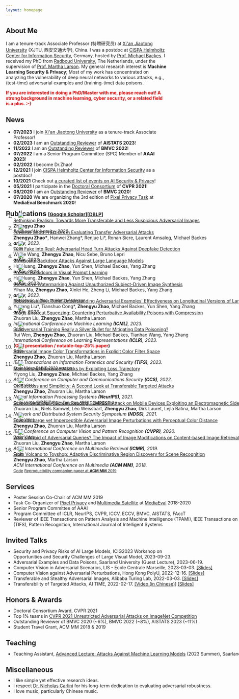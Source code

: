 ```yaml
---
layout: homepage
---
```


## About Me
I am a tenure-track Associate Professor (特聘研究员) at [Xi'an Jiaotong University](http://en.xjtu.edu.cn/XJTU_Introduction/Introduction.htm) (XJTU, 西安交通大学), China. I was a postdoc at [CISPA Helmholtz Center for Information Security](https://cispa.de/en/about), Germany, hosted by [Prof. Michael Backes](https://cispa.de/en/about/director-page).
I received my PhD from [Radboud University](https://www.ru.nl/english/), The Netherlands, under the supervision of [Prof. Martha Larson](https://www.ru.nl/english/people/larson-m/).
My general research interest is <strong>Machine Learning Security & Privacy</strong>; Most of my work has concentrated on analyzing the vulnerability of deep neural networks to various attacks, e.g., (test-time) adversarial examples and (training-time) data poisons.

<strong><span style="color:#ff0000;">If you are interested in doing a PhD/Master with me, please reach out! A strong background in machine learning, cyber security, or a related field is a plus. :-)</span></strong>

## News
- **07/2023** I join [Xi'an Jiaotong University](http://en.xjtu.edu.cn/XJTU_Introduction/Introduction.htm) as a tenure-track Associate Professor!
- **02/2023** I am an [Outstanding Reviewer](https://bmvc2022.org/people/reviewers/) of <strong>AISTATS 2023</strong>!
- **11/2022** I am an [Outstanding Reviewer](https://bmvc2022.org/people/reviewers/) of <strong>BMVC 2022</strong>!
- **07/2022** I am a Senior Program Committee (SPC) Member of <strong>AAAI 2023</strong>!
- **02/2022** I become Dr.Zhao!
- **12/2021** I join [CISPA Helmholtz Center for Information Security](https://cispa.de/en) as a postdoc!
- **10/2021** Check out [a curated list of events on AI Security & Privacy](https://github.com/ZhengyuZhao/AI-Security-and-Privacy-Events)!
- **05/2021** I participate in the [Doctoral Consortium](https://cvpr2021.thecvf.com/node/46) of <strong>CVPR 2021</strong>!
- **08/2020** I am an [Outstanding Reviewer](https://www.bmvc2020-conference.com/people/reviewers/) of <strong>BMVC 2020</strong>!
- **07/2020** We are organizing the 3rd edition of [Pixel Privacy Task](https://multimediaeval.github.io/editions/2020/tasks/pixelprivacy/) at <strong>MediaEval Benchmark 2020</strong>!

<h2 id="publications" style="margin: 0px 0px -30px;">Publications <temp style="font-size:15px;">[</temp><a href="https://scholar.google.com/citations?hl=en&user=pC8KpPMAAAAJ&view_op=list_works&sortby=pubdate" target="_blank" style="font-size:15px;">Google Scholar</a><temp style="font-size:15px;">]</temp><temp style="font-size:15px;">[</temp><a href="https://dblp.org/pid/58/10770-1.html" target="_blank" style="font-size:15px;">DBLP</a><temp style="font-size:15px;">]</temp></h2>

<div class="publications">
<ol class="bibliography">
<li>
<div class="pub-row" style="margin: 0px 0px -30px;width:950px">
  <div class="col-sm-3 abbr" style="position: relative;padding-right: 15px;padding-left: 15px;">
    <img src="./assets/img/thesis_cover.jpg" class="teaser img-fluid z-depth-1">
<!--             <abbr class="badge">PhD Thesis</abbr> -->
  </div>
  <div id="zhao" class="col-sm-9" style="position: relative;width: 100%;padding-right: 0px;padding-left: 0px;">
      <div class="title"><a href="https://repository.ubn.ru.nl/handle/2066/245409">Rethinking Realism: Towards More Transferable and Less Suspicious Adversarial Images</a></div>
      <div class="author"><strong>Zhengyu Zhao</strong></div>
      <div class="periodical"><em>Radboud University, 2022.</em>
      </div>
  </div>
</div>
</li>
  
<li>
<div class="pub-row" style="margin: 0px 0px -30px;width:950px">
  <div class="col-sm-3 abbr" style="position: relative;padding-right: 15px;padding-left: 15px;">
    <img src="./assets/img/transferEval.png" class="teaser img-fluid z-depth-1">
<!--             <abbr class="badge">arXiv</abbr> -->
  </div>
  <div id="zhao" class="col-sm-9" style="position: relative;width: 100%;padding-right: 0px;padding-left: 0px;">
      <div class="title"><a href="https://arxiv.org/abs/2211.09565">Towards Good Practices in Evaluating Transfer Adversarial Attacks</a></div>
      <div class="author"><strong>Zhengyu Zhao*</strong>, Hanwei Zhang*, Renjue Li*, Ronan Sicre, Laurent Amsaleg, Michael Backes</div>
      <div class="periodical"><em><strong>arXiv</strong>, 2023.</em>
      </div>
    <div class="links">
      <a href="https://github.com/ZhengyuZhao/TransferAttackEval" class="btn btn-sm z-depth-0" role="button" target="_blank" style="font-size:12px;">Code</a>
    </div>
  </div>
</div>
</li>  

<li>
<div class="pub-row" style="margin: 0px 0px -30px;width:950px">
  <div class="col-sm-3 abbr" style="position: relative;padding-right: 15px;padding-left: 15px;">
    <img src="./assets/img/AdvHeat.png" class="teaser img-fluid z-depth-1">
<!--             <abbr class="badge">arXiv</abbr> -->
  </div>
  <div id="zhao" class="col-sm-9" style="position: relative;width: 100%;padding-right: 0px;padding-left:0px;">
      <div class="title"><a href="https://arxiv.org/abs/2309.01104">Turn Fake into Real: Adversarial Head Turn Attacks Against Deepfake Detection</a></div>
      <div class="author">Weijie Wang, <strong>Zhengyu Zhao</strong>, Nicu Sebe, Bruno Lepri</div>
      <div class="periodical"><em><strong>arXiv</strong>, 2023.</em>
      </div>
  </div>
</div>
</li>  

<li>
<div class="pub-row" style="margin: 0px 0px -30px;width:950px">
  <div class="col-sm-3 abbr" style="position: relative;padding-right: 15px;padding-left: 15px;">
    <img src="./assets/img/cba.png" class="teaser img-fluid z-depth-1">
<!--             <abbr class="badge">arXiv</abbr> -->
  </div>
  <div id="zhao" class="col-sm-9" style="position: relative;width: 100%;padding-right: 0px;padding-left: 0px;">
      <div class="title"><a href="https://arxiv.org/abs/2310.07676">Composite Backdoor Attacks Against Large Language Models</a></div>
      <div class="author">Hai Huang, <strong>Zhengyu Zhao</strong>, Yun Shen, Michael Backes, Yang Zhang</div>
      <div class="periodical"><em><strong>arXiv</strong>, 2023.</em>
      </div>
  </div>
</div>
</li>  

<li>
<div class="pub-row" style="margin: 0px 0px -30px;width:950px">
  <div class="col-sm-3 abbr" style="position: relative;padding-right: 15px;padding-left: 15px;">
    <img src="./assets/img/bvp.png" class="teaser img-fluid z-depth-1">
<!--             <abbr class="badge">arXiv</abbr> -->
  </div>
  <div id="zhao" class="col-sm-9" style="position: relative;width: 100%;padding-right: 0px;padding-left: 0px;">
      <div class="title"><a href="https://arxiv.org/abs/2310.07632">Prompt Backdoors in Visual Prompt Learning</a></div>
      <div class="author">Hai Huang, <strong>Zhengyu Zhao</strong>, Yun Shen, Michael Backes, Yang Zhang</div>
      <div class="periodical"><em><strong>arXiv</strong>, 2023.</em>
      </div>
  </div>
</div>
</li>  

<li>
<div class="pub-row" style="margin: 0px 0px -30px;width:950px">
  <div class="col-sm-3 abbr" style="position: relative;padding-right: 15px;padding-left: 15px;">
    <img src="./assets/img/GenWatermark.png" class="teaser img-fluid z-depth-1">
<!--             <abbr class="badge">arXiv</abbr> -->
  </div>
  <div id="zhao" class="col-sm-9" style="position: relative;width: 100%;padding-right: 0px;padding-left: 0px;">
      <div class="title"><a href="https://arxiv.org/abs/2306.07754">Generative Watermarking Against Unauthorized Subject-Driven Image Synthesis</a></div>
      <div class="author">Yihan Ma, <strong>Zhengyu Zhao</strong>, Xinlei He, Zheng Li, Michael Backes, Yang Zhang</div>
      <div class="periodical"><em><strong>arXiv</strong>, 2023.</em>
      </div>
    <div class="links">
      <a href="https://blog.metaphysic.ai/personalized-protection-against-stable-diffusion-deepfaking/" class="btn btn-sm z-depth-0" role="button" target="_blank" style="font-size:12px;">Metaphysic.ai Blog, by Martin Anderson</a>
    </div>
  </div>
</div>
</li>  

<li>
<div class="pub-row" style="margin: 0px 0px -30px;width:950px">
  <div class="col-sm-3 abbr" style="position: relative;padding-right: 15px;padding-left: 15px;">
    <img src="./assets/img/LLM.PNG" class="teaser img-fluid z-depth-1">
<!--             <abbr class="badge">arXiv</abbr> -->
  </div>
  <div id="zhao" class="col-sm-9" style="position: relative;width: 100%;padding-right: 0px;padding-left: 0px;">
      <div class="title"><a href="https://arxiv.org/abs/2308.07847">Robustness Over Time: Understanding Adversarial Examples' Effectiveness on Longitudinal Versions of Large Language Models</a></div>
      <div class="author">Yugeng Liu*, Tianshuo Cong*, <strong>Zhengyu Zhao</strong>, Michael Backes, Yun Shen, Yang Zhang</div>
      <div class="periodical"><em><strong>arXiv</strong>, 2023.</em>
      </div>
  </div>
</div>
</li>  
  
 <li>
<div class="pub-row" style="margin: 0px 0px -30px;width:950px">
  <div class="col-sm-3 abbr" style="position: relative;padding-right: 15px;padding-left: 15px;">
    <img src="./assets/img/ISS.png" class="teaser img-fluid z-depth-1">
<!--             <abbr class="badge">ICML</abbr> -->
  </div>
  <div id="zhao" class="col-sm-9" style="position: relative;width: 100%;padding-right: 0px;padding-left: 0px;">
      <div class="title"><a href="https://arxiv.org/abs/2301.13838">Image Shortcut Squeezing: Countering Perturbative Availability Poisons with Compression</a></div>
      <div class="author">Zhuoran Liu, <strong>Zhengyu Zhao</strong>, Martha Larson</div>
      <div class="periodical"><em>International Conference on Machine Learning <strong>(ICML)</strong>, 2023.</em>
      </div>
    <div class="links">
      <a href="https://github.com/liuzrcc/ImageShortcutSqueezing" class="btn btn-sm z-depth-0" role="button" target="_blank" style="font-size:12px;">Code</a>
    </div>
  </div>
</div>
</li>  
  
<li>
<div class="pub-row" style="margin: 0px 0px -30px;width:950px">
  <div class="col-sm-3 abbr" style="position: relative;padding-right: 15px;padding-left: 15px;">
    <img src="./assets/img/ICLR2023.PNG" class="teaser img-fluid z-depth-1">
<!--             <abbr class="badge">ICLR</abbr> -->
  </div>
  <div id="zhao" class="col-sm-9" style="position: relative;width: 100%;padding-right: 0px;padding-left: 0px;">
      <div class="title"><a href="https://openreview.net/forum?id=zKvm1ETDOq">Is Adversarial Training Really a Silver Bullet for Mitigating Data Poisoning?</a></div>
      <div class="author">Rui Wen, <strong>Zhengyu Zhao</strong>, Zhuoran Liu, Michael Backes, Tianhao Wang, Yang Zhang</div>
      <div class="periodical"><em>International Conference on Learning Representations <strong>(ICLR)</strong>, 2023.</em> <br> <strong>(<span style="color:#ff0000;">Oral presentation / notable-top-25% paper</span>)</strong>
      </div>
    <div class="links">
      <a href="https://github.com/WenRuiUSTC/EntF" class="btn btn-sm z-depth-0" role="button" target="_blank" style="font-size:12px;">Code</a>
    </div>
  </div>
</div>
</li>  
   
<li>
<div class="pub-row" style="margin: 0px 0px -30px;width:950px">
  <div class="col-sm-3 abbr" style="position: relative;padding-right: 15px;padding-left: 15px;">
    <img src="./assets/img/illustration.PNG" class="teaser img-fluid z-depth-1">
<!--             <abbr class="badge">TIFS</abbr> -->
  </div>
  <div id="zhao" class="col-sm-9" style="position: relative;width: 100%;padding-right: 0px;padding-left: 0px;">
      <div class="title"><a href="https://arxiv.org/abs/2011.06690">Adversarial Image Color Transformations in Explicit Color Filter Space</a></div>
      <div class="author"><strong>Zhengyu Zhao</strong>, Zhuoran Liu, Martha Larson</div>
      <div class="periodical"><em>IEEE Transactions on Information Forensics and Security <strong>(TIFS)</strong>, 2023.</em>
      </div>
    <div class="links">
      <a href="https://github.com/ZhengyuZhao/ACE/tree/master/Journal_version" class="btn btn-sm z-depth-0" role="button" target="_blank" style="font-size:12px;">Code</a>
      <a href="https://www.bmvc2020-conference.com/conference/papers/paper_0099.html" class="btn btn-sm z-depth-0" role="button" target="_blank" style="font-size:12px;">Video</a>
      <a href="https://www.bmvc2020-conference.com/assets/papers/0099.pdf" class="btn btn-sm z-depth-0" role="button" target="_blank" style="font-size:12px;">BMVC 2020 version</a>
    </div>
  </div>
</div>
</li> 
  
<li>
<div class="pub-row" style="margin: 0px 0px -30px;width:950px">
  <div class="col-sm-3 abbr" style="position: relative;padding-right: 15px;padding-left: 15px;">
    <img src="./assets/img/loss_t.PNG" class="teaser img-fluid z-depth-1">
<!--             <abbr class="badge">CCS</abbr> -->
  </div>
  <div id="zhao" class="col-sm-9" style="position: relative;width: 100%;padding-right: 0px;padding-left: 0px;">
      <div class="title"><a href="https://arxiv.org/abs/2208.14933">Membership Inference Attacks by Exploiting Loss Trajectory</a></div>
      <div class="author">Yiyong Liu, <strong>Zhengyu Zhao</strong>, Michael Backes, Yang Zhang</div>
      <div class="periodical"><em>ACM Conference on Computer and Communications Security <strong>(CCS)</strong>, 2022.</em>
      </div>
    <div class="links">
      <a href="https://github.com/DennisLiu2022/Membership-Inference-Attacks-by-Exploiting-Loss-Trajectory" class="btn btn-sm z-depth-0" role="button" target="_blank" style="font-size:12px;">Code</a>
      <a href="https://zhengyuzhao.github.io/" class="btn btn-sm z-depth-0" role="button" target="_blank" style="font-size:12px;">Video</a>
    </div>
  </div>
</div>
</li>
  
<li>
<div class="pub-row" style="margin: 0px 0px -30px;width:950px">
  <div class="col-sm-3 abbr" style="position: relative;padding-right: 15px;padding-left: 15px;">
    <img src="./assets/img/google.PNG" class="teaser img-fluid z-depth-1">
<!--             <abbr class="badge">NeurIPS</abbr> -->
  </div>
  <div id="zhao" class="col-sm-9" style="position: relative;width: 100%;padding-right: 0px;padding-left: 0px;">
      <div class="title"><a href="https://arxiv.org/abs/2012.11207">On Success and Simplicity: A Second Look at Transferable Targeted Attacks</a></div>
      <div class="author"><strong>Zhengyu Zhao</strong>, Zhuoran Liu, Martha Larson</div>
      <div class="periodical"><em>Neural Information Processing Systems <strong>(NeurIPS)</strong>, 2021.</em>
      </div>
    <div class="links">
      <a href="https://github.com/ZhengyuZhao/Targeted-Tansfer" class="btn btn-sm z-depth-0" role="button" target="_blank" style="font-size:12px;">Code</a>
      <a href="https://nips.cc/virtual/2021/poster/26087" class="btn btn-sm z-depth-0" role="button" target="_blank" style="font-size:12px;">Video</a>
      <a href="https://zhuanlan.zhihu.com/p/512550358" class="btn btn-sm z-depth-0" role="button" target="_blank" style="font-size:12px;">中文解读</a>
      <a href="https://ml.cs.tsinghua.edu.cn/ares-bench/#/leaderboard" class="btn btn-sm z-depth-0" role="button" target="_blank" style="font-size:12px;">Rank Top-1 on ARES Leaderboard</a>
    </div>
  </div>
</div>
</li>
  
<li>
<div class="pub-row" style="margin: 0px 0px -30px;width:950px">
  <div class="col-sm-3 abbr" style="position: relative;padding-right: 15px;padding-left: 15px;">
    <img src="./assets/img/screengleaning.PNG" class="teaser img-fluid z-depth-1">
<!--             <abbr class="badge">NDSS</abbr> -->
  </div>
  <div id="zhao" class="col-sm-9" style="position: relative;width: 100%;padding-right: 0px;padding-left: 0px;">
      <div class="title"><a href="https://arxiv.org/abs/2011.09877">Screen Gleaning: A Screen Reading TEMPEST Attack on Mobile Devices Exploiting an Electromagnetic Side Channel</a></div>
      <div class="author">Zhuoran Liu, Niels Samwel, Léo Weissbart, <strong>Zhengyu Zhao</strong>, Dirk Lauret, Lejla Batina, Martha Larson</div>
      <div class="periodical"><em>Network and Distributed System Security Symposium <strong>(NDSS)</strong>, 2021.</em>
      </div>
    <div class="links">
      <a href="https://github.com/cescalab/screen_gleaning" class="btn btn-sm z-depth-0" role="button" target="_blank" style="font-size:12px;">Code</a>
      <a href="https://www.youtube.com/watch?v=qEXwe58IVFc" class="btn btn-sm z-depth-0" role="button" target="_blank" style="font-size:12px;">Video</a>
    </div>
  </div>
</div>
</li>

<li>
<div class="pub-row" style="margin: 0px 0px -30px;width:950px">
  <div class="col-sm-3 abbr" style="position: relative;padding-right: 15px;padding-left: 15px;">
    <img src="./assets/img/perc.PNG" class="teaser img-fluid z-depth-1">
<!--             <abbr class="badge">CVPR</abbr> -->
  </div>
  <div id="zhao" class="col-sm-9" style="position: relative;width: 100%;padding-right: 0px;padding-left: 0px;">
      <div class="title"><a href="https://arxiv.org/abs/1911.02466">Towards Large yet Imperceptible Adversarial Image Perturbations with Perceptual Color Distance</a></div>
      <div class="author"><strong>Zhengyu Zhao</strong>, Zhuoran Liu, Martha Larson</div>
      <div class="periodical"><em>IEEE Conference on Computer Vision and Pattern Recognition <strong>(CVPR)</strong>, 2020.</em>
      </div>
    <div class="links">
      <a href="https://github.com/ZhengyuZhao/PerC-Adversarial" class="btn btn-sm z-depth-0" role="button" target="_blank" style="font-size:12px;">Code</a>
      <a href="https://www.youtube.com/watch?v=2j74B_9VaJ8" class="btn btn-sm z-depth-0" role="button" target="_blank" style="font-size:12px;">Video</a>
    </div>
  </div>
</div>
</li>

<li>
<div class="pub-row" style="margin: 0px 0px -30px;width:950px">
  <div class="col-sm-3 abbr" style="position: relative;padding-right: 15px;padding-left: 15px;">
    <img src="./assets/img/PIRE_2.PNG" class="teaser img-fluid z-depth-1">
<!--             <abbr class="badge">ICMR</abbr> -->
  </div>
  <div id="zhao" class="col-sm-9" style="position: relative;width: 100%;padding-right: 0px;padding-left: 0px;">
      <div class="title"><a href="https://arxiv.org/abs/1901.10332">Who's Afraid of Adversarial Queries? The Impact of Image Modifications on Content-based Image Retrieval</a></div>
      <div class="author">Zhuoran Liu, <strong>Zhengyu Zhao</strong>, Martha Larson</div>
      <div class="periodical"><em>ACM International Conference on Multimedia Retrieval <strong>(ICMR)</strong>, 2019.</em>
      </div>
    <div class="links">
      <a href="https://github.com/liuzrcc/PIRE" class="btn btn-sm z-depth-0" role="button" target="_blank" style="font-size:12px;">Code</a>
    </div>
  </div>
</div>
</li>  
  
<li>
<div class="pub-row" style="margin: 0px 0px 0px;width:950px">
  <div class="col-sm-3 abbr" style="position: relative;padding-right: 15px;padding-left: 15px;">
    <img src="./assets/img/adired.PNG" class="teaser img-fluid z-depth-1">
<!--             <abbr class="badge">ACM MM</abbr> -->
  </div>
  <div id="zhao" class="col-sm-9" style="position: relative;width: 100%;padding-right: 0px;padding-left: 0px;">
      <div class="title"><a href="https://arxiv.org/abs/1807.08624">From Volcano to Toyshop: Adaptive Discriminative Region Discovery for Scene Recognition</a></div>
      <div class="author"><strong>Zhengyu Zhao</strong>, Martha Larson</div>
      <div class="periodical"><em>ACM International Conference on Multimedia <strong>(ACM MM)</strong>, 2018.</em>
      </div>
    <div class="links">
      <a href="https://github.com/ZhengyuZhao/Adi-Red-Scene" class="btn btn-sm z-depth-0" role="button" target="_blank" style="font-size:12px;">Code</a>
      <a href="https://dl.acm.org/citation.cfm?id=3351169" class="btn btn-sm z-depth-0" role="button" target="_blank" style="font-size:12px;">Reproducibility companion paper at <strong>ACM MM</strong> 2019</a>
    </div>
  </div>
</div>
</li>
<!-- <br> -->

<!-- <li>
<div class="pub-row">
  <div class="col-sm-3 abbr" style="position: relative;padding-right: 15px;padding-left: 15px;">
    <img src="./assets/img/umap.PNG" class="teaser img-fluid z-depth-1">
            <abbr class="badge">UMAP</abbr>
  </div>
  <div id="zhao" class="col-sm-9" style="position: relative;width: 100%;padding-right: 15px;padding-left: 20px;">
      <div class="title"><a href="https://dl.acm.org/doi/10.1145/3450613.3456832">Pivoting Image-based Profiles Toward Privacy: Inhibiting Malicious Profiling with Adversarial Additions</a></div>
      <div class="author">Zhuoran Liu, <strong>Zhengyu Zhao</strong>, Martha Larson</div>
      <div class="periodical"><em>ACM Conference on User Modeling, Adaptation and Personalization <strong>(UMAP)</strong>, 2021.</em>
      </div>
    <div class="links">
      <a href="https://github.com/liuzrcc/Image-Set-Profile-Pivot" class="btn btn-sm z-depth-0" role="button" target="_blank" style="font-size:12px;">Code</a>
    </div>
  </div>
</div>
</li>
<br> -->

</ol>
</div>

## Services
<ul style="margin:-5px 0 25px;width:950px">
  <li>Poster Session Co-Chair of ACM MM 2019</li>
  <li>Task Co-Organizer of <a href="https://multimediaeval.github.io/editions/2020/tasks/pixelprivacy/">Pixel Privacy</a> and <a href="http://www.multimediaeval.org/mediaeval2019/multimediasatellite/">Multimedia Satellite</a> at <a href="https://multimediaeval.github.io/">MediaEval</a> 2018-2020</li>
  <li>Senior Program Committee of AAAI</li>
  <li>Program Committee of ICLR, NeurIPS, CVPR, ICCV, ECCV, BMVC, AISTATS, FAccT</li>
  <li>Reviewer of IEEE Transactions on Pattern Analysis and Machine Intelligence (TPAMI), IEEE Transactions on Information Forensics and Security (TIFS), Pattern Recognition, International Journal of Intelligent Systems</li>
</ul>

## Invited Talks 
<ul style="margin:-5px 0 25px;width:950px">
<li>Security and Privacy Risks of AI Large Models, ICIG2023 Workshop on <br> Opportunities and Security Challenges of Large Visual Model, 2023-09-23. </li> 
<li>Adversarial Examples and Data Poisons, Saarland University (Guest Lecture), 2023-06-19. </li> 
<li>Computer Vision in Adversarial Scenarios, LIS - Ecole Centrale Marseille, 2023-03-03. <a href="./assets/img/Talk_Marseille.pdf">[Slides]</a> </li> 
<li>Computer Vision against Adversarial Perturbations, Hong Kong PolyU, 2022-12-16. <a href="./assets/img/PolyU_ZhengyuZhao.pdf">[Slides]</a> </li> 
<li>Transferable and Stealthy Adversarial Images, Alibaba Turing Lab, 2022-03-03. <a href="./assets/img/AIibaba_ZhengyuZhao.pdf">[Slides]</a> </li> 
<li>Transferability of Targeted Attacks, AI TIME, 2022-02-17. <a href="https://www.bilibili.com/video/BV1X44y1H7S4?spm_id_from=333.999.0.0">[Video (in Chinese)]</a> <a href="./assets/img/AITIME_ZhengyuZhao.pdf">[Slides]</a> </li>
</ul>

## Honors & Awards 
<ul style="margin:-5px 0 25px;width:950px">
<li>Doctoral Consortium Award, CVPR 2021</li>
<li>Top 1% teams in <a href="https://tianchi.aliyun.com/competition/entrance/531853/introduction">CVPR 2021 Unrestricted Adversarial Attacks on ImageNet Competition</a></li>
<li>Outstanding Reviewer of BMVC 2020 (~6%), BMVC 2022 (~8%), AISTATS 2023 (~11%)</li>
<li>Student Travel Grant, ACM MM 2018 & 2019</li>  
</ul>  

## Teaching
<ul style="margin:-5px 0 25px;width:950px">
<li>Teaching Assistant, <a href="https://cms.cispa.saarland/amlm2023/">Advanced Lecture: Attacks Against Machine Learning Models</a> (2023 Summer), Saarland University</li>
</ul>  

## Miscellaneous
<ul style="margin:-5px 0 25px;width:950px">
<li>I like simple yet effective research ideas.</li>
<li>I respect <a href="https://nicholas.carlini.com/">Dr. Nicholas Carlini</a> for his long-term dedication to evaluating adversarial robustness.</li>
<li>I love music, particularly Chinese music.</li>
  
<!--
## Contact
**Address:** [Xi'an Jiaotong University](http://en.xjtu.edu.cn/)
-->
